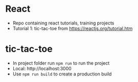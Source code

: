 # React

- Repo containing react tutorials, training projects
- Tutorial 1: tic-tac-toe from https://reactjs.org/tutorial.htm


# tic-tac-toe
- In project folder run `npm run` to run the project
- Local: http://localhost:3000
- Use `npm run build` to create a production build